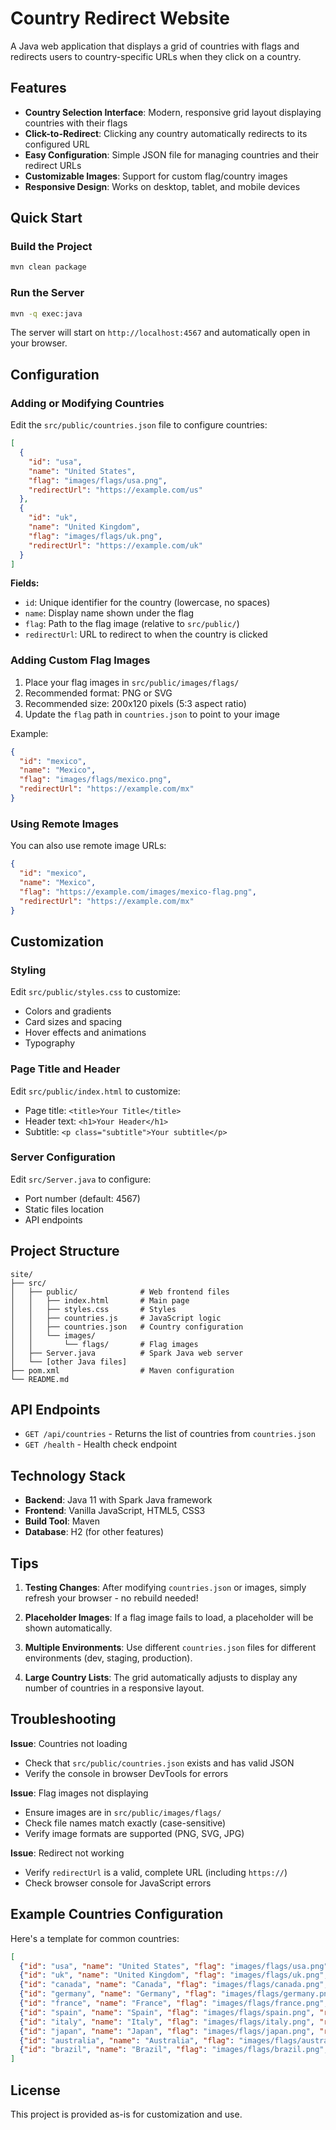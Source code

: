 # Country Redirect Website

A Java web application that displays a grid of countries with flags and redirects users to country-specific URLs when they click on a country.

## Features

- **Country Selection Interface**: Modern, responsive grid layout displaying countries with their flags
- **Click-to-Redirect**: Clicking any country automatically redirects to its configured URL
- **Easy Configuration**: Simple JSON file for managing countries and their redirect URLs
- **Customizable Images**: Support for custom flag/country images
- **Responsive Design**: Works on desktop, tablet, and mobile devices

## Quick Start

### Build the Project

```bash
mvn clean package
```

### Run the Server

```bash
mvn -q exec:java
```

The server will start on `http://localhost:4567` and automatically open in your browser.

## Configuration

### Adding or Modifying Countries

Edit the `src/public/countries.json` file to configure countries:

```json
[
  {
    "id": "usa",
    "name": "United States",
    "flag": "images/flags/usa.png",
    "redirectUrl": "https://example.com/us"
  },
  {
    "id": "uk",
    "name": "United Kingdom",
    "flag": "images/flags/uk.png",
    "redirectUrl": "https://example.com/uk"
  }
]
```

**Fields:**
- `id`: Unique identifier for the country (lowercase, no spaces)
- `name`: Display name shown under the flag
- `flag`: Path to the flag image (relative to `src/public/`)
- `redirectUrl`: URL to redirect to when the country is clicked

### Adding Custom Flag Images

1. Place your flag images in `src/public/images/flags/`
2. Recommended format: PNG or SVG
3. Recommended size: 200x120 pixels (5:3 aspect ratio)
4. Update the `flag` path in `countries.json` to point to your image

Example:
```json
{
  "id": "mexico",
  "name": "Mexico",
  "flag": "images/flags/mexico.png",
  "redirectUrl": "https://example.com/mx"
}
```

### Using Remote Images

You can also use remote image URLs:

```json
{
  "id": "mexico",
  "name": "Mexico",
  "flag": "https://example.com/images/mexico-flag.png",
  "redirectUrl": "https://example.com/mx"
}
```

## Customization

### Styling

Edit `src/public/styles.css` to customize:
- Colors and gradients
- Card sizes and spacing
- Hover effects and animations
- Typography

### Page Title and Header

Edit `src/public/index.html` to customize:
- Page title: `<title>Your Title</title>`
- Header text: `<h1>Your Header</h1>`
- Subtitle: `<p class="subtitle">Your subtitle</p>`

### Server Configuration

Edit `src/Server.java` to configure:
- Port number (default: 4567)
- Static files location
- API endpoints

## Project Structure

```
site/
├── src/
│   ├── public/              # Web frontend files
│   │   ├── index.html       # Main page
│   │   ├── styles.css       # Styles
│   │   ├── countries.js     # JavaScript logic
│   │   ├── countries.json   # Country configuration
│   │   └── images/
│   │       └── flags/       # Flag images
│   ├── Server.java          # Spark Java web server
│   └── [other Java files]
├── pom.xml                  # Maven configuration
└── README.md
```

## API Endpoints

- `GET /api/countries` - Returns the list of countries from `countries.json`
- `GET /health` - Health check endpoint

## Technology Stack

- **Backend**: Java 11 with Spark Java framework
- **Frontend**: Vanilla JavaScript, HTML5, CSS3
- **Build Tool**: Maven
- **Database**: H2 (for other features)

## Tips

1. **Testing Changes**: After modifying `countries.json` or images, simply refresh your browser - no rebuild needed!

2. **Placeholder Images**: If a flag image fails to load, a placeholder will be shown automatically.

3. **Multiple Environments**: Use different `countries.json` files for different environments (dev, staging, production).

4. **Large Country Lists**: The grid automatically adjusts to display any number of countries in a responsive layout.

## Troubleshooting

**Issue**: Countries not loading
- Check that `src/public/countries.json` exists and has valid JSON
- Verify the console in browser DevTools for errors

**Issue**: Flag images not displaying
- Ensure images are in `src/public/images/flags/`
- Check file names match exactly (case-sensitive)
- Verify image formats are supported (PNG, SVG, JPG)

**Issue**: Redirect not working
- Verify `redirectUrl` is a valid, complete URL (including `https://`)
- Check browser console for JavaScript errors

## Example Countries Configuration

Here's a template for common countries:

```json
[
  {"id": "usa", "name": "United States", "flag": "images/flags/usa.png", "redirectUrl": "https://example.com/us"},
  {"id": "uk", "name": "United Kingdom", "flag": "images/flags/uk.png", "redirectUrl": "https://example.com/uk"},
  {"id": "canada", "name": "Canada", "flag": "images/flags/canada.png", "redirectUrl": "https://example.com/ca"},
  {"id": "germany", "name": "Germany", "flag": "images/flags/germany.png", "redirectUrl": "https://example.com/de"},
  {"id": "france", "name": "France", "flag": "images/flags/france.png", "redirectUrl": "https://example.com/fr"},
  {"id": "spain", "name": "Spain", "flag": "images/flags/spain.png", "redirectUrl": "https://example.com/es"},
  {"id": "italy", "name": "Italy", "flag": "images/flags/italy.png", "redirectUrl": "https://example.com/it"},
  {"id": "japan", "name": "Japan", "flag": "images/flags/japan.png", "redirectUrl": "https://example.com/jp"},
  {"id": "australia", "name": "Australia", "flag": "images/flags/australia.png", "redirectUrl": "https://example.com/au"},
  {"id": "brazil", "name": "Brazil", "flag": "images/flags/brazil.png", "redirectUrl": "https://example.com/br"}
]
```

## License

This project is provided as-is for customization and use.
